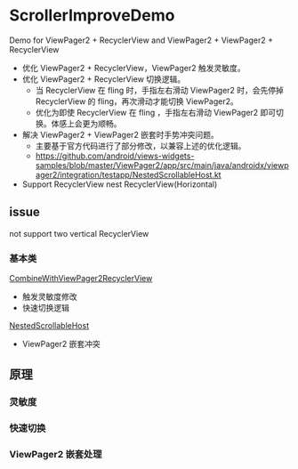 # ScrollerImproveDemo
Demo for ViewPager2 + RecyclerView and ViewPager2 + ViewPager2 + RecyclerView 

- 优化 ViewPager2 + RecyclerView，ViewPager2 触发灵敏度。
- 优化 ViewPager2 + RecyclerView 切换逻辑。
  - 当 RecyclerView 在 fling 时，手指左右滑动 ViewPager2 时，会先停掉 RecyclerView 的 fling，再次滑动才能切换 ViewPager2。
  - 优化为即使 RecyclerView 在 fling ，手指左右滑动 ViewPager2 即可切换。体感上会更为顺畅。
- 解决 ViewPager2 + ViewPager2 嵌套时手势冲突问题。
  - 主要基于官方代码进行了部分修改，以兼容上述的优化逻辑。
  - https://github.com/android/views-widgets-samples/blob/master/ViewPager2/app/src/main/java/androidx/viewpager2/integration/testapp/NestedScrollableHost.kt
- Support RecyclerView nest RecyclerView(Horizontal)

## issue
not support two vertical RecyclerView 

### 基本类
[CombineWithViewPager2RecyclerView](./app/src/main/java/xyz/juncat/scrollerimprove/CombineWithViewPager2RecyclerView.kt)
- 触发灵敏度修改
- 快速切换逻辑

[NestedScrollableHost](./app/src/main/java/xyz/juncat/scrollerimprove/NestedScrollableHost.kt)
- ViewPager2 嵌套冲突

## 原理
### 灵敏度
### 快速切换
### ViewPager2 嵌套处理